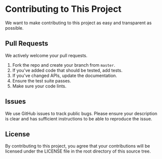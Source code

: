 # Contributing to This Project
We want to make contributing to this project as easy and transparent as
possible.

## Pull Requests 
We actively welcome your pull requests.

1. Fork the repo and create your branch from `master`.
2. If you've added code that should be tested, add tests.
3. If you've changed APIs, update the documentation.
4. Ensure the test suite passes.
5. Make sure your code lints. 

## Issues
We use GitHub issues to track public bugs. Please ensure your description is
clear and has sufficient instructions to be able to reproduce the issue.

## License
By contributing to this project, you agree that your contributions will be licensed
under the LICENSE file in the root directory of this source tree.
